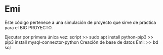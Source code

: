 # Emi
Este código pertenece a una simulación de proyecto que sirve de práctica para el BIG PROYECTO.

Ejecutar por primera única vez: 
	script 
	>> sudo apt install python-pip3
	>> pip3 install mysql-connector-python
Creación de base de datos Emi:
	>> bd sql
